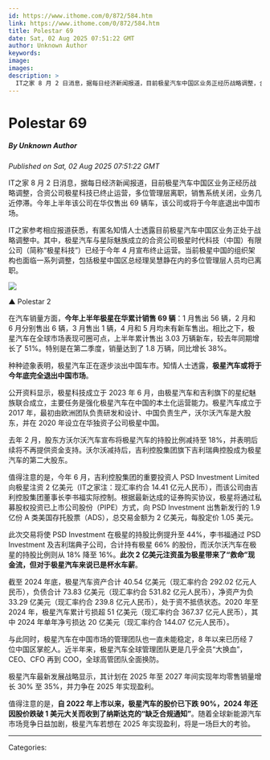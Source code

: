 ```yaml
---
id: https://www.ithome.com/0/872/584.htm
link: https://www.ithome.com/0/872/584.htm
title: Polestar 69
date: Sat, 02 Aug 2025 07:51:22 GMT
author: Unknown Author
keywords: 
image: 
images: 
description: >
  IT之家 8 月 2 日消息，据每日经济新闻报道，目前极星汽车中国区业务正经历战略调整，合资公司极星科技已终止运营，多位管理层离职，销售系统关闭，业务几近停滞。今年上半年该公司在华仅售出 69 辆车，该公司或将于今年底退出中国市场。IT之家参考相应报道获悉，有匿名知情人士透露目前极星汽车中国区业务正处于战略调整中。其中，极星汽车与星际魅族成立的合资公司极星时代科技（中国）有限公司（简称“极星科技”）已经于今年 4 月宣布终止运营。当前极星中国的组织架构也面临一系列调整，包括极星中国区总经理吴慧静在内的多位管理层人员均已离职。▲ Polestar 2在汽车销量方面，今年上半年极星在华累计销售 69 辆：1 月售出 56 辆，2 月和 6 月分别售出 6 辆，3 月售出 1 辆，4 月和 5 月均未有新车售出。相比之下，极星汽车在全球市场表现可圈可点，上半年累计售出 3.03 万辆新车，较去年同期增长了 51%。特别是在第二季度，销量达到了 1.8 万辆，同比增长 38%。种种迹象表明，极星汽车正在逐步淡出中国车市。知情人士透露，极星汽车或将于今年底完全退出中国市场。公开资料显示，极星科技成立于 2023 年 6 月，由极星汽车和吉利旗下的星纪魅族联合成立，主要任务是强化极星汽车在中国的本土化运营能力。极星汽车成立于 2017 年，最初由欧洲团队负责研发和设计、中国负责生产，沃尔沃汽车是大股东，并在 2020 年设立在华独资子公司极星中国。去年 2 月，股东方沃尔沃汽车宣布将极星汽车的持股比例减持至 18%，并表明后续将不再提供资金支持。沃尔沃减持后，吉利控股集团旗下吉利瑞典控股成为极星汽车的第二大股东。值得注意的是，今年 6 月，吉利控股集团的重要投资人 PSD Investment Limited 向极星注资
---
```

# Polestar 69
##### By Unknown Author
_Published on Sat, 02 Aug 2025 07:51:22 GMT_

IT之家 8 月 2 日消息，据每日经济新闻报道，目前极星汽车中国区业务正经历战略调整，合资公司极星科技已终止运营，多位管理层离职，销售系统关闭，业务几近停滞。今年上半年该公司在华仅售出 69 辆车，该公司或将于今年底退出中国市场。

IT之家参考相应报道获悉，有匿名知情人士透露目前极星汽车中国区业务正处于战略调整中。其中，极星汽车与星际魅族成立的合资公司极星时代科技（中国）有限公司（简称“极星科技”）已经于今年 4 月宣布终止运营。当前极星中国的组织架构也面临一系列调整，包括极星中国区总经理吴慧静在内的多位管理层人员均已离职。

![](https://img.ithome.com/newsuploadfiles/2025/8/b7fc247c-fe2b-46e3-9c19-90808f06923d.jpg?x-bce-process=image/format,f_auto)

▲ Polestar 2

在汽车销量方面，**今年上半年极星在华累计销售 69 辆**：1 月售出 56 辆，2 月和 6 月分别售出 6 辆，3 月售出 1 辆，4 月和 5 月均未有新车售出。相比之下，极星汽车在全球市场表现可圈可点，上半年累计售出 3.03 万辆新车，较去年同期增长了 51%。特别是在第二季度，销量达到了 1.8 万辆，同比增长 38%。

种种迹象表明，极星汽车正在逐步淡出中国车市。知情人士透露，**极星汽车或将于今年底完全退出中国市场**。

公开资料显示，极星科技成立于 2023 年 6 月，由极星汽车和吉利旗下的星纪魅族联合成立，主要任务是强化极星汽车在中国的本土化运营能力。极星汽车成立于 2017 年，最初由欧洲团队负责研发和设计、中国负责生产，沃尔沃汽车是大股东，并在 2020 年设立在华独资子公司极星中国。

去年 2 月，股东方沃尔沃汽车宣布将极星汽车的持股比例减持至 18%，并表明后续将不再提供资金支持。沃尔沃减持后，吉利控股集团旗下吉利瑞典控股成为极星汽车的第二大股东。

值得注意的是，今年 6 月，吉利控股集团的重要投资人 PSD Investment Limited 向极星注资 2 亿美元（IT之家注：现汇率约合 14.41 亿元人民币），而该公司由吉利控股集团董事长李书福实际控制。根据最新达成的证券购买协议，极星将通过私募股权投资已上市公司股份（PIPE）方式，向 PSD Investment 出售新发行的 1.9 亿份 A 类美国存托股票（ADS），总交易金额为 2 亿美元，每股定价 1.05 美元。

此次交易将使 PSD Investment 在极星的持股比例提升至 44%，李书福通过 PSD Investment 及吉利瑞典子公司，合计持有极星 66% 的股份，而沃尔沃汽车在极星的持股比例则从 18% 降至 16%。**此次 2 亿美元注资虽为极星带来了“救命”现金流，但对于极星汽车来说已是杯水车薪**。

截至 2024 年底，极星汽车资产合计 40.54 亿美元（现汇率约合 292.02 亿元人民币），负债合计 73.83 亿美元（现汇率约合 531.82 亿元人民币），净资产为负 33.29 亿美元（现汇率约合 239.8 亿元人民币），处于资不抵债状态。2020 年至 2024 年，极星汽车累计亏损超 51 亿美元（现汇率约合 367.37 亿元人民币），其中 2024 年单年净亏损达 20 亿美元（现汇率约合 144.07 亿元人民币）。

与此同时，极星汽车在中国市场的管理团队也一直未能稳定，8 年以来已历经 7 位中国区掌舵人。近半年来，极星汽车全球管理团队更是几乎全员“大换血”，CEO、CFO 再到 COO，全球高管团队全面换防。

极星汽车最新发展战略显示，其计划在 2025 年至 2027 年间实现年均零售销量增长 30% 至 35%，并力争在 2025 年实现盈利。

值得注意的是，**自 2022 年上市以来，极星汽车的股价已下跌 90%，2024 年还因股价跌破 1 美元大关而收到了纳斯达克的“缺乏合规通知”**。随着全球新能源汽车市场竞争日益加剧，极星汽车若想在 2025 年实现盈利，将是一场巨大的考验。

---
Categories: 